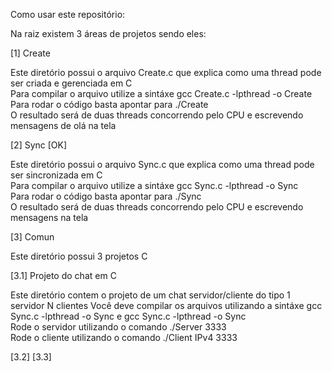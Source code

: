 Como usar este repositório:

Na raiz existem 3 áreas de projetos sendo eles:

[1] Create

Este diretório possui o arquivo Create.c que explica como uma thread pode ser criada e gerenciada em C <br/>
Para compilar o arquivo utilize a sintáxe gcc Create.c -lpthread -o Create <br/>
Para rodar o código basta apontar para ./Create <br/>
O resultado será de duas threads concorrendo pelo CPU e escrevendo mensagens de olá na tela <br/>

[2] Sync [OK]

Este diretório possui o arquivo Sync.c que explica como uma thread pode ser sincronizada em C <br/>
Para compilar o arquivo utilize a sintáxe gcc Sync.c -lpthread -o Sync <br/>
Para rodar o código basta apontar para ./Sync <br/>
O resultado será de duas threads concorrendo pelo CPU e escrevendo mensagens na tela <br/>

[3] Comun

Este diretório possui 3 projetos C <br/>

[3.1] Projeto do chat em C

Este diretório contem o projeto de um chat servidor/cliente do tipo 1 servidor N clientes
Você deve compilar os arquivos utilizando a sintáxe gcc Sync.c -lpthread -o Sync e gcc Sync.c -lpthread -o Sync <br/>
Rode o servidor utilizando o comando ./Server 3333 <br/>
Rode o cliente utilizando o comando ./Client IPv4 3333 <br/>

[3.2] 
[3.3]
